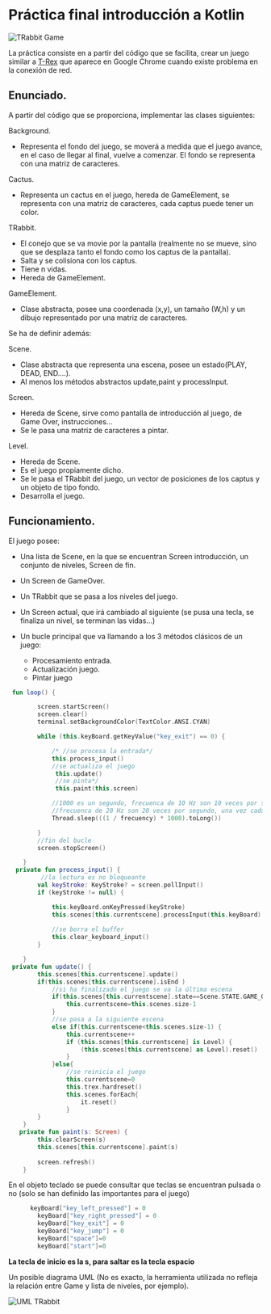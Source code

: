 # Práctica final introducción a Kotlin

![TRabbit Game](https://github.com/pass1enator/KotlinP1_TRabbit/blob/master/images/trrabit_play.png)

La práctica consiste en a partir del código que se facilita, crear un juego similar a [T-Rex](https://fivesjs.skipser.com/trex-game/) que aparece en Google Chrome cuando existe problema en la conexión de red.


## Enunciado.
A partir del código que se proporciona, implementar las clases siguientes:

Background.

* Representa el fondo del juego, se moverá a medida que el juego avance, en el caso de llegar al final, vuelve a comenzar. El fondo se representa con una matriz de caracteres.
  
Cactus.

* Representa un cactus en el juego, hereda de GameElement, se representa con una matriz de caracteres, cada captus puede tener un color.
  
TRabbit.

* El conejo que se va movie por la pantalla (realmente no se mueve, sino que se desplaza tanto el fondo como los captus de la pantalla).
* Salta y se colisiona con los captus.
* Tiene n vidas.
* Hereda de GameElement.
  
GameElement.

* Clase abstracta, posee una coordenada (x,y), un tamaño (W,h) y un dibujo representado por una matriz de caracteres.

Se ha de definir además:

Scene.

* Clase abstracta que representa una escena, posee un estado(PLAY, DEAD, END....).
* Al menos los métodos abstractos update,paint y processInput.
  
Screen.

* Hereda de Scene, sirve como pantalla de introducción al juego, de Game Over, instrucciones...
* Se le pasa una matriz de caracteres a pintar.
  
Level.

* Hereda de Scene.
* Es el juego propiamente dicho.
* Se le pasa el TRabbit del juego, un vector de posiciones de los captus y un objeto de tipo fondo.
* Desarrolla el juego.
  
## Funcionamiento.

El juego posee:

* Una lista de Scene, en la que se encuentran Screen introducción, un conjunto de niveles, Screen de fin.
* Un Screen de GameOver.
* Un TRabbit que se pasa a los niveles del juego.
* Un Screen actual, que irá cambiado al siguiente (se pusa una tecla, se finaliza un nivel, se terminan las vidas...)
* Un bucle principal que va llamando a los 3 métodos clásicos de un juego:
  
    - Procesamiento entrada.
    - Actualización juego.
    - Pintar juego

``` kotlin
 fun loop() {

        screen.startScreen()
        screen.clear()
        terminal.setBackgroundColor(TextColor.ANSI.CYAN)

        while (this.keyBoard.getKeyValue("key_exit") == 0) {

            /* //se procesa la entrada*/
            this.process_input()
            //se actualiza el juego
             this.update()
             //se pinta*/
             this.paint(this.screen)

            //1000 es un segundo, frecuenca de 10 Hz son 10 veces por segundo
            //frecuenca de 20 Hz son 20 veces por segundo, una vez cada 0,05 segundos
            Thread.sleep(((1 / frecuency) * 1000).toLong())

        }
        //fin del bucle
        screen.stopScreen()

    }
  private fun process_input() {
         //la lectura es no bloqueante
        val keyStroke: KeyStroke? = screen.pollInput()
        if (keyStroke != null) {

            this.keyBoard.onKeyPressed(keyStroke)
            this.scenes[this.currentscene].processInput(this.keyBoard)
          
            //se borra el buffer
            this.clear_keyboard_input()
        }

    }
 private fun update() {
        this.scenes[this.currentscene].update()
        if(this.scenes[this.currentscene].isEnd )
            //si ha finalizado el juego se va la última escena
            if(this.scenes[this.currentscene].state==Scene.STATE.GAME_OVER){
                this.currentscene=this.scenes.size-1
            }
            //se pasa a la siguiente escena
            else if(this.currentscene<this.scenes.size-1) {
                this.currentscene++
                if (this.scenes[this.currentscene] is Level) {
                    (this.scenes[this.currentscene] as Level).reset()
                }
            }else{
                //se reinicia el juego
                this.currentscene=0
                this.trex.hardreset()
                this.scenes.forEach{
                    it.reset()
                }
        }
    }
   private fun paint(s: Screen) {
        this.clearScreen(s)
        this.scenes[this.currentscene].paint(s)
      
        screen.refresh()
    }
```
En el objeto teclado se puede consultar que teclas se encuentran pulsada o no (solo se han definido las importantes para el juego)
``` Kotlin
      keyBoard["key_left_pressed"] = 0
        keyBoard["key_right_pressed"] = 0
        keyBoard["key_exit"] = 0
        keyBoard["key_jump"] = 0
        keyBoard["space"]=0
        keyBoard["start"]=0
```
**La tecla de inicio es la s, para saltar es la tecla espacio**

Un posible diagrama UML (No es exacto, la herramienta utilizada no refleja la relación entre Game y lista de niveles, por ejemplo).

![UML TRabbit](https://github.com/pass1enator/TRabbit/blob/master/images/umlTRabbit.png)



